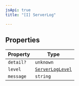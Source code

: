 ```yaml
---
jsApi: true
title: "[I] ServerLog"

---
```

## Properties

| Property | Type |
| ------ | ------ |
| `detail?` | `unknown` |
| `level` | [`ServerLogLevel`](../type-aliases/ServerLogLevel.md) |
| `message` | `string` |

